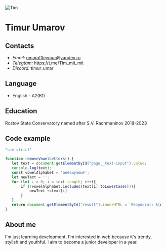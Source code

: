![Tim](/rsschool-cv/avatar.png)
# Timur Umarov

 ## Contacts 
 * *Email:* umaroffteymur@yandex.ru
 * *Telegtam:* https://t.me/Tim_mit_mit
 * *Discord:* timur_umar

 ## Language
 * English - A2(B1)

 ## Education 
 Rostov State Conservatory named after S.V. Rachmaninov 2018-2023

 ## Code example 
 ```javascript
 "use strict"

function removeVowelLetters() {
    let text = document.getElementById("page__text-input").value;
    console.log(text);
    const vowelAlphabet = 'аеёоиуэюыя';
    let newText = '';
    for (let i = 0; i < text.length; i++){
        if (!vowelAlphabet.includes(text[i].toLowerCase())){
            newText +=text[i]
        }
    }
    return document.getElementById("result").innerHTML = `Результат: ${newText}`;
}
``` 
## About me 
I'm just learning development. I'm interested in web because it's trendy, stylish and youthful. I aim to become a junior developer in a year.